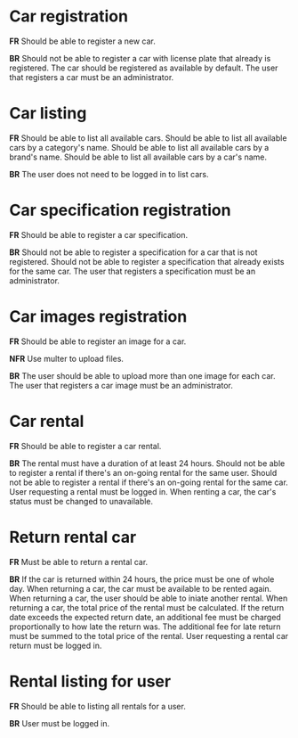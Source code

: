 # Car registration

**FR**
Should be able to register a new car.

**BR**
Should not be able to register a car with license plate that already is registered.
The car should be registered as available by default.
The user that registers a car must be an administrator.

# Car listing

**FR**
Should be able to list all available cars.
Should be able to list all available cars by a category's name.
Should be able to list all available cars by a brand's name.
Should be able to list all available cars by a car's name.

**BR**
The user does not need to be logged in to list cars.

# Car specification registration

**FR**
Should be able to register a car specification.

**BR**
Should not be able to register a specification for a car that is not registered.
Should not be able to register a specification that already exists for the same car.
The user that registers a specification must be an administrator.

# Car images registration

**FR**
Should be able to register an image for a car.

**NFR**
Use multer to upload files.

**BR**
The user should be able to upload more than one image for each car.
The user that registers a car image must be an administrator.

# Car rental

**FR**
Should be able to register a car rental.

**BR**
The rental must have a duration of at least 24 hours.
Should not be able to register a rental if there's an on-going rental for the same user.
Should not be able to register a rental if there's an on-going rental for the same car.
User requesting a rental must be logged in.
When renting a car, the car's status must be changed to unavailable.

# Return rental car

**FR**
Must be able to return a rental car.

**BR**
If the car is returned within 24 hours, the price must be one of whole day.
When returning a car, the car must be available to be rented again.
When returning a car, the user should be able to iniate another rental.
When returning a car, the total price of the rental must be calculated.
If the return date exceeds the expected return date, an additional fee must be charged proportionally to how late the return was.
The additional fee for late return must be summed to the total price of the rental.
User requesting a rental car return must be logged in.

# Rental listing for user

**FR**
Should be able to listing all rentals for a user.

**BR**
User must be logged in.